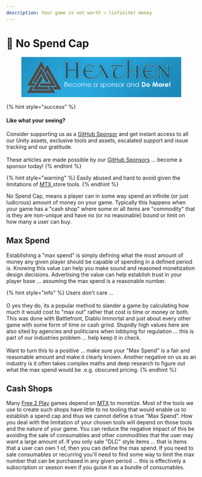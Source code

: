 ```yaml
---
description: Your game is not worth ♾️ (infinite) money
---
```


# 🤔 No Spend Cap

<figure><img src="../../../../.gitbook/assets/512x128 Sponsor Banner.png" alt="Become a sponsor and Do More"><figcaption></figcaption></figure>

{% hint style="success" %}
#### Like what your seeing?

Consider supporting us as a [GitHub Sponsor](../../../../where-to-buy/become-a-sponsor.md) and get instant access to all our Unity assets, exclusive tools and assets, escalated support and issue tracking and our gratitude.\
\
These articles are made possible by our [GitHub Sponsors](https://github.com/sponsors/heathen-engineering) ... become a sponsor today!
{% endhint %}

{% hint style="warning" %}
Easily abused and hard to avoid given the limitations of [MTX ](microtransactions-mtx.md)store tools.
{% endhint %}

No Spend Cap, means a player can in some way spend an infinite (or just ludicrous) amount of money on your game. Typically this happens when your game has a "cash shop" where some or all items are "commodity" that is they are non-unique and have no (or no reasonable) bound or limit on how many a user can buy.

## Max Spend

Establishing a "max spend" is simply defining what the most amount of money any given player should be capable of spending in a defined period is. Knowing this value can help you make sound and reasoned monetization design decisions. Advertising the value can help establish trust in your player base ... assuming the max spend is a reasonable number.

{% hint style="info" %}
Users don't care ...\
\
O yes they do, its a popular method to slander a game by calculating how much it would cost to "max out" rather that cost is time or money or both. This was done with Battlefront, Diablo Immortal and just about every other game with some form of time or cash grind. Stupidly high values here are also sited by agencies and politicians when lobbying for regulation ... this is part of our industries problem ... help keep it in check.\
\
Want to turn this to a positive ... make sure your "Max Spend" is a fair and reasonable amount and make it clearly known. Another negative on us as an industry is it often takes complex maths and deep research to figure out what the max spend would be .e.g. obscured pricing.
{% endhint %}

## Cash Shops

Many [Free 2 Play](../models/free-to-play.md) games depend on [MTX](microtransactions-mtx.md) to monetize. Most of the tools we use to create such shops have little to no tooling that would enable us to establish a spend cap and thus we cannot define a true "Max Spend". How you deal with the limitation of your chosen tools will depend on those tools and the nature of your game. You can reduce the negative impact of this be avoiding the sale of consumables and other commodities that the user may want a large amount of. If you only sale "DLC" style items ... that is items that a user can own 1 of, then you can define the max spend. If you need to sale consumables or recurring you'll need to find some way to limit the max number that can be purchased in any given period ... this is effectively a subscription or season even if you guise it as a bundle of consumables.
